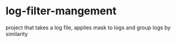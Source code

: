 # log-filter-mangement
project that takes a log file, applies mask to logs and group logs by similarity

